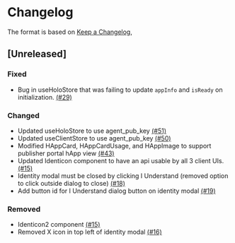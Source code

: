 # Changelog

The format is based on [Keep a Changelog](https://keepachangelog.com/en/1.0.0/),

## [Unreleased]

### Fixed
- Bug in useHoloStore that was failing to update `appInfo` and `isReady` on initialization. [(#29)]

### Changed
- Updated useHoloStore to use agent_pub_key [(#51)]
- Updated useClientStore to use agent_pub_key [(#50)]
- Modified HAppCard, HAppCardUsage, and HAppImage to support publisher portal hApp view [(#43)]
- Updated Identicon component to have an api usable by all 3 client UIs. [(#15)]
- Identity modal must be closed by clicking I Understand (removed option to click outside dialog to close) [(#18)]
- Add button id for I Understand dialog button on identity modal [(#19)]

### Removed
- Identicon2 component [(#15)]
- Removed X icon in top left of identity modal [(#16)]

[(#15)]: https://github.com/Holo-Host/ui-common-library/pull/15
[(#16)]: https://github.com/Holo-Host/ui-common-library/pull/16
[(#18)]: https://github.com/Holo-Host/ui-common-library/pull/18
[(#19)]: https://github.com/Holo-Host/ui-common-library/pull/19
[(#29)]: https://github.com/Holo-Host/ui-common-library/pull/29
[(#43)]: https://github.com/Holo-Host/ui-common-library/pull/43
[(#50)]: https://github.com/Holo-Host/ui-common-library/pull/50
[(#51)]: https://github.com/Holo-Host/ui-common-library/pull/51